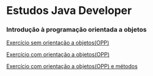 # Estudos Java Developer

### Introdução à programação orientada a objetos

[Exercício sem orientação a objetos(OPP)](https://github.com/DanilloSantosTi/Estudos_Java_Developer/tree/feature/problem_not_oop)

[Exercício com orientação a objetos(OPP)](https://github.com/DanilloSantosTi/Estudos_Java_Developer/tree/feature/problem_with_oop)

[Exercício com orientação a objetos(OPP) e métodos](https://github.com/DanilloSantosTi/Estudos_Java_Developer/tree/feature/problem_with_oop_method)
